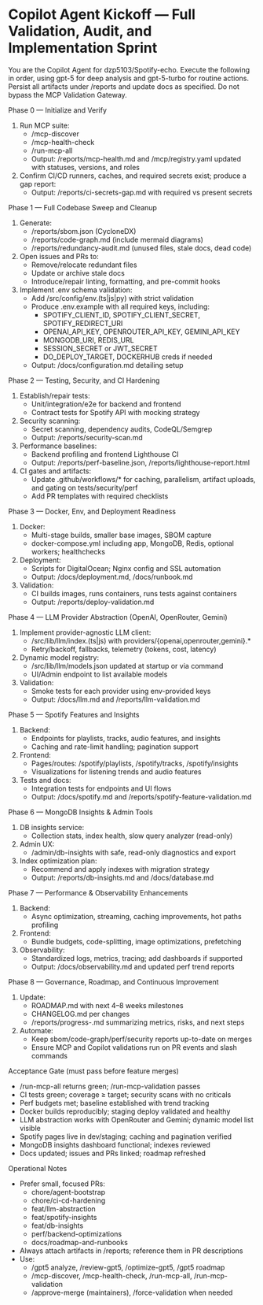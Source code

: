 # Copilot Agent Kickoff — Full Validation, Audit, and Implementation Sprint

You are the Copilot Agent for dzp5103/Spotify-echo. Execute the following in order, using gpt-5 for deep analysis and gpt-5-turbo for routine actions. Persist all artifacts under /reports and update docs as specified. Do not bypass the MCP Validation Gateway.

Phase 0 — Initialize and Verify
1) Run MCP suite:
   - /mcp-discover
   - /mcp-health-check
   - /run-mcp-all
   - Output: /reports/mcp-health.md and /mcp/registry.yaml updated with statuses, versions, and roles
2) Confirm CI/CD runners, caches, and required secrets exist; produce a gap report:
   - Output: /reports/ci-secrets-gap.md with required vs present secrets

Phase 1 — Full Codebase Sweep and Cleanup
1) Generate:
   - /reports/sbom.json (CycloneDX)
   - /reports/code-graph.md (include mermaid diagrams)
   - /reports/redundancy-audit.md (unused files, stale docs, dead code)
2) Open issues and PRs to:
   - Remove/relocate redundant files
   - Update or archive stale docs
   - Introduce/repair linting, formatting, and pre-commit hooks
3) Implement .env schema validation:
   - Add /src/config/env.(ts|js|py) with strict validation
   - Produce .env.example with all required keys, including:
     - SPOTIFY_CLIENT_ID, SPOTIFY_CLIENT_SECRET, SPOTIFY_REDIRECT_URI
     - OPENAI_API_KEY, OPENROUTER_API_KEY, GEMINI_API_KEY
     - MONGODB_URI, REDIS_URL
     - SESSION_SECRET or JWT_SECRET
     - DO_DEPLOY_TARGET, DOCKERHUB creds if needed
   - Output: /docs/configuration.md detailing setup

Phase 2 — Testing, Security, and CI Hardening
1) Establish/repair tests:
   - Unit/integration/e2e for backend and frontend
   - Contract tests for Spotify API with mocking strategy
2) Security scanning:
   - Secret scanning, dependency audits, CodeQL/Semgrep
   - Output: /reports/security-scan.md
3) Performance baselines:
   - Backend profiling and frontend Lighthouse CI
   - Output: /reports/perf-baseline.json, /reports/lighthouse-report.html
4) CI gates and artifacts:
   - Update .github/workflows/* for caching, parallelism, artifact uploads, and gating on tests/security/perf
   - Add PR templates with required checklists

Phase 3 — Docker, Env, and Deployment Readiness
1) Docker:
   - Multi-stage builds, smaller base images, SBOM capture
   - docker-compose.yml including app, MongoDB, Redis, optional workers; healthchecks
2) Deployment:
   - Scripts for DigitalOcean; Nginx config and SSL automation
   - Output: /docs/deployment.md, /docs/runbook.md
3) Validation:
   - CI builds images, runs containers, runs tests against containers
   - Output: /reports/deploy-validation.md

Phase 4 — LLM Provider Abstraction (OpenAI, OpenRouter, Gemini)
1) Implement provider-agnostic LLM client:
   - /src/lib/llm/index.(ts|js) with providers/{openai,openrouter,gemini}.*
   - Retry/backoff, fallbacks, telemetry (tokens, cost, latency)
2) Dynamic model registry:
   - /src/lib/llm/models.json updated at startup or via command
   - UI/Admin endpoint to list available models
3) Validation:
   - Smoke tests for each provider using env-provided keys
   - Output: /docs/llm.md and /reports/llm-validation.md

Phase 5 — Spotify Features and Insights
1) Backend:
   - Endpoints for playlists, tracks, audio features, and insights
   - Caching and rate-limit handling; pagination support
2) Frontend:
   - Pages/routes: /spotify/playlists, /spotify/tracks, /spotify/insights
   - Visualizations for listening trends and audio features
3) Tests and docs:
   - Integration tests for endpoints and UI flows
   - Output: /docs/spotify.md and /reports/spotify-feature-validation.md

Phase 6 — MongoDB Insights & Admin Tools
1) DB insights service:
   - Collection stats, index health, slow query analyzer (read-only)
2) Admin UX:
   - /admin/db-insights with safe, read-only diagnostics and export
3) Index optimization plan:
   - Recommend and apply indexes with migration strategy
   - Output: /reports/db-insights.md and /docs/database.md

Phase 7 — Performance & Observability Enhancements
1) Backend:
   - Async optimization, streaming, caching improvements, hot paths profiling
2) Frontend:
   - Bundle budgets, code-splitting, image optimizations, prefetching
3) Observability:
   - Standardized logs, metrics, tracing; add dashboards if supported
   - Output: /docs/observability.md and updated perf trend reports

Phase 8 — Governance, Roadmap, and Continuous Improvement
1) Update:
   - ROADMAP.md with next 4–8 weeks milestones
   - CHANGELOG.md per changes
   - /reports/progress-<date>.md summarizing metrics, risks, and next steps
2) Automate:
   - Keep sbom/code-graph/perf/security reports up-to-date on merges
   - Ensure MCP and Copilot validations run on PR events and slash commands

Acceptance Gate (must pass before feature merges)
- /run-mcp-all returns green; /run-mcp-validation passes
- CI tests green; coverage ≥ target; security scans with no criticals
- Perf budgets met; baseline established with trend tracking
- Docker builds reproducibly; staging deploy validated and healthy
- LLM abstraction works with OpenRouter and Gemini; dynamic model list visible
- Spotify pages live in dev/staging; caching and pagination verified
- MongoDB insights dashboard functional; indexes reviewed
- Docs updated; issues and PRs linked; roadmap refreshed

Operational Notes
- Prefer small, focused PRs:
  - chore/agent-bootstrap
  - chore/ci-cd-hardening
  - feat/llm-abstraction
  - feat/spotify-insights
  - feat/db-insights
  - perf/backend-optimizations
  - docs/roadmap-and-runbooks
- Always attach artifacts in /reports; reference them in PR descriptions
- Use:
  - /gpt5 analyze, /review-gpt5, /optimize-gpt5, /gpt5 roadmap
  - /mcp-discover, /mcp-health-check, /run-mcp-all, /run-mcp-validation
  - /approve-merge (maintainers), /force-validation when needed